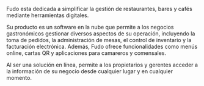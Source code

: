 Fudo esta dedicada a simplificar la gestión de restaurantes, bares y cafés mediante herramientas digitales.

Su producto es un software en la nube que permite a los negocios gastronómicos gestionar diversos aspectos de su operación, incluyendo la toma de pedidos, la administración de mesas, el control de inventario y la facturación electrónica. Además, Fudo ofrece funcionalidades como menús online, cartas QR y aplicaciones para camareros y comensales.

Al ser una solución en línea, permite a los propietarios y gerentes acceder a la información de su negocio desde cualquier lugar y en cualquier momento.